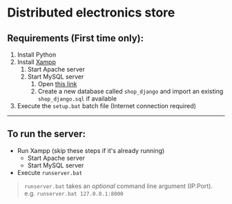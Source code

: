 # Distributed electronics store
 
## Requirements (First time only):
1. Install Python
2. Install [Xampp](https://www.apachefriends.org/)
   1. Start Apache server
   2. Start MySQL server
      1. Open [this link](http://localhost/phpmyadmin)
      2. Create a new database called `shop_django` and import an existing `shop_django.sql` if available
3. Execute the `setup.bat` batch file (Internet connection required)
---
## To run the server:
- Run Xampp (skip these steps if it's already running)
  - Start Apache server
  - Start MySQL server
- Execute `runserver.bat`
> `runserver.bat` takes an *optional* command line argument (IP:Port).  
> e.g. 
> ```runserver.bat 127.0.0.1:8000```